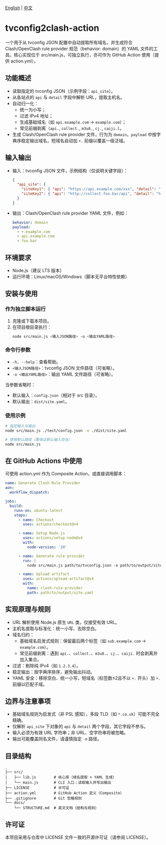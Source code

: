 [English](README.md) | [中文](README_zh.md)

# tvconfig2clash-action

一个用于从 tvconfig JSON 配置中自动提取所有域名，并生成符合 Clash/OpenClash rule provider 规范（behavior: domain）的 YAML 文件的工具。核心实现位于 src/main.js，可独立执行，亦可作为 GitHub Action 使用（提供 action.yml）。

## 功能概述
- 读取指定的 tvconfig JSON（示例字段：`api_site`）。
- 从各站点的 `api` 与 `detail` 字段中解析 URL，提取主机名。
- 自动归一化：
  - 统一为小写；
  - 过滤 IPv4 地址；
  - 生成基础域名（如 `api.example.com` → `example.com`）；
  - 常见前缀剥离（`api.`, `collect.`, `m3u8.`, `cj.`, `caiji.`）。
- 生成 Clash/OpenClash rule provider 文件，行为为 `domain`，`payload` 中按字典序稳定输出域名，短域名自动加 `+.` 前缀以覆盖一级泛域。

## 输入输出
- 输入：tvconfig JSON 文件，示例结构（仅说明关键字段）：
  ```json
  {
    "api_site": {
      "siteKey1": { "api": "https://api.example.com/xxx", "detail": "https://www.example.com/yyy" },
      "siteKey2": { "api": "http://collect.foo.bar/api", "detail": "http://foo.bar" }
    }
  }
  ```
- 输出：Clash/OpenClash rule provider YAML 文件，例如：
  ```yaml
  behavior: domain
  payload:
    - +.example.com
    - api.example.com
    - foo.bar
  ```

## 环境要求
- Node.js（建议 LTS 版本）
- 运行环境：Linux/macOS/Windows（脚本无平台特性依赖）

## 安装与使用
### 作为独立脚本运行
1. 克隆或下载本项目。
2. 在项目根目录执行：
   ```bash
   node src/main.js <输入JSON路径> -o <输出YAML路径>
   ```

### 命令行参数
- `-h, --help`：查看帮助。
- `<输入JSON路径>`：tvconfig JSON 文件路径（可省略）。
- `-o <输出YAML路径>`：输出 YAML 文件路径（可省略）。

当参数省略时：
- 默认输入：`config.json`（相对于 src 目录）。
- 默认输出：`dist/site.yaml`。

### 使用示例
```bash
# 指定输入与输出
node src/main.js ./test/config.json -o ./dist/site.yaml

# 使用默认路径（需保证默认输入存在）
node src/main.js
```

## 在 GitHub Actions 中使用
可使用 action.yml 作为 Composite Action，或直接调用脚本：
```yaml
name: Generate Clash Rule Provider
aon:
  workflow_dispatch:

jobs:
  build:
    runs-on: ubuntu-latest
    steps:
      - name: Checkout
        uses: actions/checkout@v4

      - name: Setup Node.js
        uses: actions/setup-node@v4
        with:
          node-version: '20'

      - name: Generate rule provider
        run: |
          node src/main.js path/to/tvconfig.json -o path/to/output/site.yaml

      - name: Upload artifact
        uses: actions/upload-artifact@v4
        with:
          name: clash-rule-provider
          path: path/to/output/site.yaml
```

## 实现原理与规则
- URL 解析使用 Node.js 原生 `URL` 类，仅接受有效 URL。
- 主机名提取与标准化：统一小写、去除空白。
- 域名归约：
  - 基础域名启发式规则：保留最后两个标签（如 `sub.example.com` → `example.com`）。
  - 常见前缀剥离：遇到 `api.`、`collect.`、`m3u8.`、`cj.`、`caiji.` 时会剥离并加入集合。
- 过滤：剔除纯 IPv4（如 `1.2.3.4`）。
- 稳定输出：按字典序排序，避免输出抖动。
- YAML 安全：移除空白、统一小写，短域名（标签数≤2且不以 `+.` 开头）加 `+.` 前缀以匹配子域。

## 边界与注意事项
- 基础域名规则为启发式（非 PSL 感知），多段 TLD（如 `*.co.uk`）可能不完全精确。
- 仅解析 `api_site` 下对象的 `api` 与 `detail` 两个字段，其它字段不参与。
- 输入必须为有效 URL 字符串；非 URL、空字符串将被忽略。
- 输出可能覆盖同名文件，请谨慎指定 `-o` 路径。

## 目录结构
```
.
├── src/
│   ├── lib.js        # 核心库（域名提取 + YAML 生成）
│   └── main.js       # CLI 入口；读取输入并写出输出
├── LICENSE           # 许可证
├── action.yml        # GitHub Action 定义（Composite）
├── .gitignore        # Git 忽略规则
└── docs/
    └── STRUCTURE.md  # 英文文档（结构与规则）
```

## 许可证
本项目采用与仓库中 LICENSE 文件一致的开源许可证（请参阅 LICENSE）。
